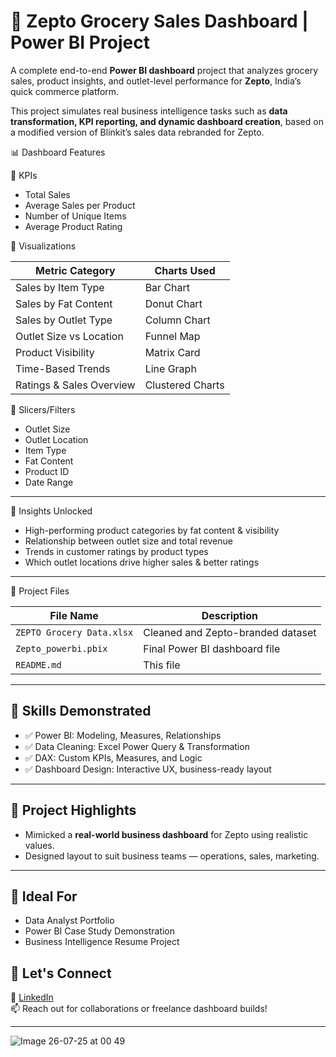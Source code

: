 # 🛒 Zepto Grocery Sales Dashboard | Power BI Project

A complete end-to-end **Power BI dashboard** project that analyzes grocery sales, product insights, and outlet-level performance for **Zepto**, India’s quick commerce platform.

This project simulates real business intelligence tasks such as **data transformation, KPI reporting, and dynamic dashboard creation**, based on a modified version of Blinkit’s sales data rebranded for Zepto.


📊 Dashboard Features

🔹 KPIs

- Total Sales
- Average Sales per Product
- Number of Unique Items
- Average Product Rating

🔹 Visualizations

| Metric Category | Charts Used |
|-----------------|-------------|
| Sales by Item Type | Bar Chart |
| Sales by Fat Content | Donut Chart |
| Sales by Outlet Type | Column Chart |
| Outlet Size vs Location | Funnel Map |
| Product Visibility | Matrix Card |
| Time-Based Trends | Line Graph |
| Ratings & Sales Overview | Clustered Charts |

🔹 Slicers/Filters

- Outlet Size
- Outlet Location
- Item Type
- Fat Content
- Product ID
- Date Range

---

🧠 Insights Unlocked

- High-performing product categories by fat content & visibility
- Relationship between outlet size and total revenue
- Trends in customer ratings by product types
- Which outlet locations drive higher sales & better ratings

---

📁 Project Files

| File Name | Description |
|-----------|-------------|
| `ZEPTO Grocery Data.xlsx` | Cleaned and Zepto-branded dataset |
| `Zepto_powerbi.pbix` | Final Power BI dashboard file |
| `README.md` | This file |

---

## 🧰 Skills Demonstrated

- ✅ Power BI: Modeling, Measures, Relationships
- ✅ Data Cleaning: Excel Power Query & Transformation
- ✅ DAX: Custom KPIs, Measures, and Logic
- ✅ Dashboard Design: Interactive UX, business-ready layout

---

## 📌 Project Highlights

- Mimicked a **real-world business dashboard** for Zepto using realistic values.
- Designed layout to suit business teams — operations, sales, marketing.

---

## 💼 Ideal For

- Data Analyst Portfolio
- Power BI Case Study Demonstration
- Business Intelligence Resume Project


## 🙌 Let's Connect

💼 [LinkedIn](https://www.linkedin.com/in/shobhit6362)  
📫 Reach out for collaborations or freelance dashboard builds!

---
![Image 26-07-25 at 00 49](https://github.com/user-attachments/assets/04595edc-0242-429e-8369-35d4b8b39fd2)


